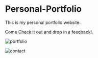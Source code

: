 # Personal-Portfolio
 
This is my personal portfolio website.

Come Check it out and drop in a feedback!.

![portfolio](https://github.com/user-attachments/assets/9891ab82-153c-4e83-90bd-fdacafb62e4c)


![contact](https://github.com/user-attachments/assets/3637c31c-591f-42e3-83b6-0c20a82ac54e)
